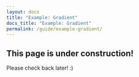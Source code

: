 ```yaml
---
layout: docs
title: "Example: Gradient"
docs_title: "Example: Gradient"
permalink: /guide/example-gradient/
---
```


## This page is under construction!

Please check back later! :)
